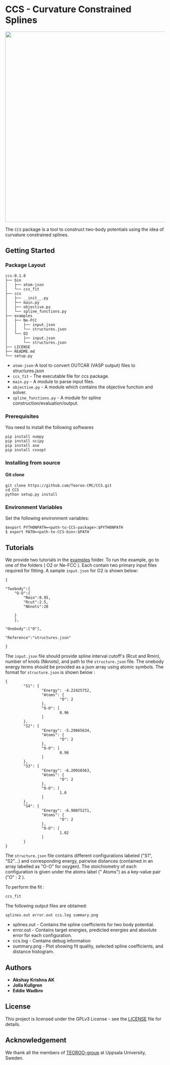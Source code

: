 # CCS - Curvature Constrained Splines  
<div style="text-align:center"><img src="https://raw.githubusercontent.com/aksam432/CCS/master/logo.png" width=600/></div>

The `CCS` package is a tool to construct two-body potentials using the idea of curvature constrained splines.
## Getting Started
### Package Layout
```
ccs-0.1.0
├── bin
│   ├── atom-json               
│   └── ccs_fit                 
├── ccs
│   ├── __init__.py                     
│   ├── main.py                 
│   ├── objective.py            
│   └── spline_functions.py     
├── examples
│   ├── Ne-FCC
│   │   ├── input.json          
│   │   └── structures.json     
│   └── O2
│       ├── input.json
│       └── structures.json
├── LICENSE
├── README.md
└── setup.py
```
* `atom-json`-A tool to convert OUTCAR (VASP output) files to structures.json
* `ccs_fit`             - The executable file for ccs package.
* `main.py`             - A module to parse input files.
* `objective.py`        - A module which contains the objective function and solver.
* `spline_functions.py` - A module for spline construction/evaluation/output. 
### Prerequisites

You need to install the following softwares

```
pip install numpy
pip install scipy
pip install ase
pip install cvxopt
```

### Installing from source

#### Git clone

```
git clone https://github.com/Teoroo-CMC/CCS.git
cd CCS
python setup.py install
```
### Environment Variables
Set the following environment variables:
```
$export PYTHONPATH=<path-to-CCS-package>:$PYTHONPATH
$ export PATH=<path-to-CCS-bin>:$PATH
```


## Tutorials

We provide two tutorials in the [examples](examples/) folder. To run the example,  go to one of the folders ( O2 or Ne-FCC ). Each contain two primary input files required for fitting. A sample `input.json` for O2 is shown below:
```
{

"Twobody":{
	"O-O":{
		"Rmin":0.95,   
		"Rcut":2.5,
		"Nknots":20

	}
	},

"Onebody":["O"],

"Reference":"structures.json"
			
}
```
The `input.json` file should provide spline interval cutoff's (Rcut and Rmin), number of knots (Nknots), and path to the `structure.json` file. The onebody energy terms should be provided as a json array using atomic symbols. 
The format for `structure.json` is shown below :
```
{
        "S1": {
                "Energy": -4.22425752,
                "Atoms": {
                        "O": 2
                },
                "O-O": [
                        0.96
                ]
        },
        "S2": {
                "Energy": -5.29665634,
                "Atoms": {
                        "O": 2
                },
                "O-O": [
                        0.98
                ]
        },
        "S3": {
                "Energy": -6.20910363,
                "Atoms": {
                        "O": 2
                },
                "O-O": [
                        1.0
                ]
        },
        "S4": {
                "Energy": -6.98075271,
                "Atoms": {
                        "O": 2
                },
                "O-O": [
                        1.02
                ]
        }
}
```
The `structure.json` file contains different configurations labeled ("S1", "S2"...) and corresponding energy, pairwise distances (contained in an array labelled as "O-O" for oxygen). The stoichiometry of each configuration is given under the atoms label (" Atoms") as a key-value pair ("O" : 2 ). 


To perform the fit : 
```
ccs_fit
```
The following output files are obtained:
```
splines.out error.out ccs.log summary.png 
```
* splines.out  - Contains the spline coefficients  for two body potential.
* error.out    - Contains target energies, predicted energies and absolute error for each configuration.
* ccs.log       - Contains debug information
* summary.png   -  Plot showing fit quality, selected spline coefficients, and distance histogram.
## Authors

* **Akshay Krishna AK** 
* **Jolla Kullgren** 
* **Eddie Wadbro** 


## License

This project is licensed under the GPLv3 License - see the [LICENSE](LICENSE) file for details.

## Acknowledgement
We thank all the members of  [TEOROO-group](http://www.teoroo.kemi.uu.se/) at Uppsala University, Sweden.



